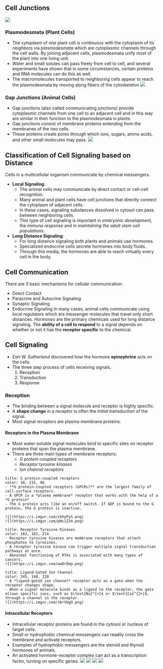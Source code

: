 ## Cell Junctions

![](https://i.imgur.com/Bn2GKh3.png)

### Plasmodesmata (Plant Cells)
- The cytoplasm of one plant cell is continuous with the cytoplasm of its neighbors via *plasmodesmata* which are cytoplasmic channels through the cell walls. By joining adjacent cells, plasmodesmata unify most of the plant into one living unit. 
- Water and small solutes can pass freely from cell to cell, and several experiments have shown that in some circumstances, certain proteins and RNA molecules can do this as well.
- The macromolecules transported to neighboring cells appear to reach the plasmodesmata by moving along fibers of the cytoskeleton
	![](https://i.imgur.com/269jJHs.png)

### Gap Junctions (Animal Cells)
- Gap junctions (also called communicating junctions) provide cytoplasmic channels from one cell to an adjacent cell and in this way are similar in their function to the plasmodesmata in plants.
- Gap junctions consist of membrane proteins extending from the membranes of the two cells.
- These proteins create pores through which ions, sugars, amino acids, and other small molecules may pass.
![](https://i.imgur.com/wh8Aslg.png)

## Classification of Cell Signaling based on Distance
Cells in a multicellular organism communicate by chemical messengers.
- **Local Signaling**:
	- The animal cells may communicate by direct contact or cell-cell recognition.
	-  Many animal and plant cells have cell junctions that directly connect the cytoplasm of adjacent cells.
	- In these cases, signaling substances dissolved in cytosol can pass between neighboring cells.
	- This type of cell signaling is important in *embryonic development*, the *immune response* and in *maintaining the adult stem cell populations*.
- **Long Distance Signaling**:
	- For long distance signaling both plants and animals use hormones.
	- Specialized endocrine cells secrete hormones into body fluids.
	- Through this media, the hormones are able to reach virtually every cell in the body.

## Cell Communication
There are *5* basic mechanisms for cellular communication:
- Direct Contact
- Paracrine and Autocrine Signaling
- Synaptic Signaling
- Endocrine Signaling
In many cases, animal cells communicate using *local regulators* which are messenger molecules that travel only short distances.
*Hormones* are the primary chemicals used for long distance signaling.
The **ability of a cell to respond** to a signal depends on whether or not it has the **receptor specific** to the chemical.

## Cell Signaling

- *Earl W. Sutherland* discovered how the hormone **epinephrine** acts on the cells.
- The three step process of cells receiving signals.
	1. Reception
	2. Transduction
	3. Response

### Reception
- The binding between a signal molecule and receptor is highly specific.
- A **shape change** in a receptor is often the *initial transduction* of the signal.
- Most signal receptors are plasma membrane proteins.

#### Receptors in the Plasma Membrane
- Most water-soluble signal molecules bind to specific sites on receptor proteins that span the plasma membrane.
- There are three main types of membrane receptors:
	- *G protein-coupled receptors*
	- *Receptor tyrosine kinases*
	- *Ion channel receptors*

```ad-note
title: G protein-coupled receptors
color: 30, 215, 96
- **G protein-coupled receptors (GPCRs)** are the largest family of cell-surface receptors.
- A GPCR is a *plasma membrane* receptor that works with the help of a *G protein*
- The G protein acts like an on/off switch. If GDP is bound to the G protein, the G protein is inactive.

![](https://i.imgur.com/zkhyPyS.png)
![](https://i.imgur.com/pNc1Z34.png)
```

```ad-note
title: Receptor Tyrosine Kinases
color: 182, 181, 214
- Receptor tyrosine kinases are membrane receptors that attach phosphates to tyrosines.
- A receptor tyrosine kinase can trigger multiple signal transduction pathways at once.
- Abnormal functioning of RTKs is associated with many types of cancers.
![](https://i.imgur.com/wwDrEmp.png)
```

```ad-note
title: Ligand-Gated Ion Channel
color: 245, 148, 120
- A *ligand-gated ion channel* receptor acts as a gate when the receptor changes shape.
- When a signal molecule binds as a ligand to the receptor, the gate allows specific ions, such as $\text{Na}^{+}$ or $\text{Ca}^{2+}$, through a channel in the receptor.
![](https://i.imgur.com/JArVbgO.png)
```

#### Intracellular Receptors
- Intracellular receptor proteins are found in the cytosol or nucleus of target cells.
- Small or hydrophobic chemical messengers can readily cross the membrane and activate receptors.
- Examples of hydrophobic messengers are the steroid and thyroid hormones of animals.
- An activated hormone-receptor complex can act as a transcription factor, turning on specific genes.
![](https://i.imgur.com/MefpbOA.png)
![](https://i.imgur.com/woyF5X1.png)
![](https://i.imgur.com/7g5Ewvf.png)
![](https://i.imgur.com/QYZUMon.png)
